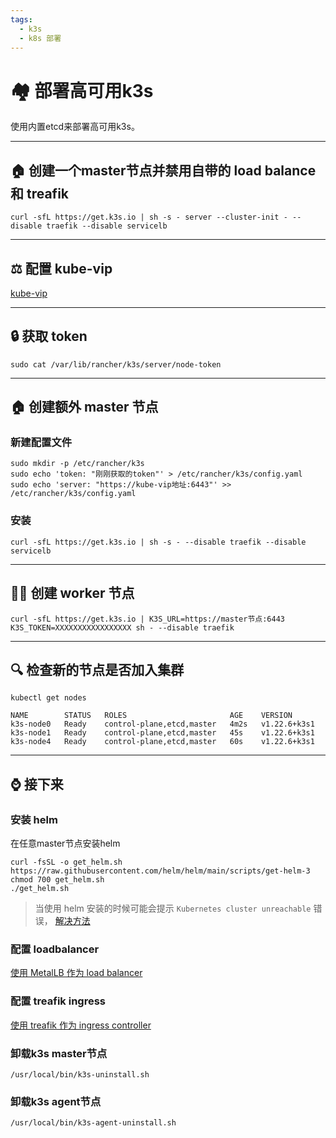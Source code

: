 ```yaml
---
tags:
  - k3s
  - k8s 部署
---
```



# 🏘 部署高可用k3s

使用内置etcd来部署高可用k3s。

---

## 🏠 创建一个master节点并禁用自带的 load balance 和 treafik
``` shell
curl -sfL https://get.k3s.io | sh -s - server --cluster-init - --disable traefik --disable servicelb
```

---

## ⚖️ 配置 kube-vip
[kube-vip](/container/集群部署/kube-vip)

---

## 🔒 获取 token
``` shell
sudo cat /var/lib/rancher/k3s/server/node-token
```

---

## 🏠 创建额外 master 节点

### 新建配置文件
``` shell
sudo mkdir -p /etc/rancher/k3s
sudo echo 'token: "刚刚获取的token"' > /etc/rancher/k3s/config.yaml
sudo echo 'server: "https://kube-vip地址:6443"' >> /etc/rancher/k3s/config.yaml
```

### 安装
``` shell
curl -sfL https://get.k3s.io | sh -s - --disable traefik --disable servicelb
```

---

## 👷‍♀️ 创建 worker 节点
``` shell
curl -sfL https://get.k3s.io | K3S_URL=https://master节点:6443 K3S_TOKEN=XXXXXXXXXXXXXXXXX sh - --disable traefik
```

---

## 🔍 检查新的节点是否加入集群
``` shell
kubectl get nodes

NAME        STATUS   ROLES                       AGE    VERSION
k3s-node0   Ready    control-plane,etcd,master   4m2s   v1.22.6+k3s1
k3s-node1   Ready    control-plane,etcd,master   45s    v1.22.6+k3s1
k3s-node4   Ready    control-plane,etcd,master   60s    v1.22.6+k3s1
```

---

## ⌚️ 接下来

### 安装 helm
在任意master节点安装helm
``` shell
curl -fsSL -o get_helm.sh https://raw.githubusercontent.com/helm/helm/main/scripts/get-helm-3
chmod 700 get_helm.sh
./get_helm.sh
```

> 当使用 helm 安装的时候可能会提示 ```Kubernetes cluster unreachable``` 错误， [解决方法](/container/集群部署/常见问题)

### 配置 loadbalancer

[使用 MetalLB 作为 load balancer](/container/集群部署/loadbalance/metalLB)

### 配置 treafik ingress

[使用 treafik 作为 ingress controller](/container/集群部署/ingress/traefik)


### 卸载k3s master节点
``` shell
/usr/local/bin/k3s-uninstall.sh
```

### 卸载k3s agent节点
```
/usr/local/bin/k3s-agent-uninstall.sh
```

